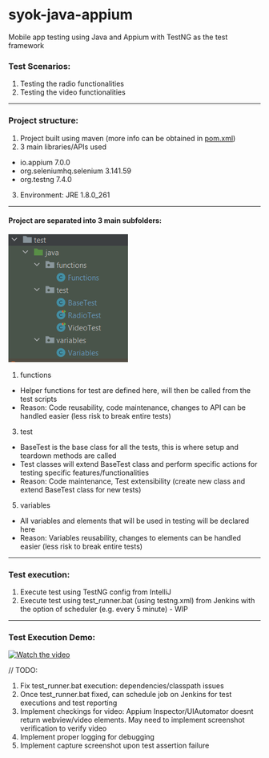 # syok-java-appium
Mobile app testing using Java and Appium with TestNG as the test framework

### Test Scenarios:
1. Testing the radio functionalities
2. Testing the video functionalities

---------------------------------------------------------

### Project structure:
1. Project built using maven (more info can be obtained in [pom.xml](https://github.com/adamzulqar9/syok-java-appium/blob/alpha-dev/pom.xml))
2. 3 main libraries/APIs used
* io.appium 7.0.0
* org.seleniumhq.selenium 3.141.59
* org.testng 7.4.0
3. Environment: JRE 1.8.0_261

---------------------------------------------------------

#### Project are separated into 3 main subfolders:

![alt text](https://github.com/adamzulqar9/syok-java-appium/blob/alpha-dev/project_structure.PNG "Project Structure")
1. functions
* Helper functions for test are defined here, will then be called from the test scripts
* Reason: Code reusability, code maintenance, changes to API can be handled easier (less risk to break entire tests)
3. test
* BaseTest is the base class for all the tests, this is where setup and teardown methods are called
* Test classes will extend BaseTest class and perform specific actions for testing specific features/functionalities
* Reason: Code maintenance, Test extensibility (create new class and extend BaseTest class for new tests)
5. variables
* All variables and elements that will be used in testing will be declared here
* Reason: Variables reusability, changes to elements can be handled easier (less risk to break entire tests)

---------------------------------------------------------

### Test execution:
1. Execute test using TestNG config from IntelliJ
2. Execute test using test_runner.bat (using testng.xml) from Jenkins with the option of scheduler (e.g. every 5 minute) - WIP

---------------------------------------------------------

### Test Execution Demo:
[![Watch the video](https://i.imgur.com/QI7koxb.jpeg)](https://streamable.com/231nsd)

// TODO:
1. Fix test_runner.bat execution: dependencies/classpath issues
2. Once test_runner.bat fixed, can schedule job on Jenkins for test executions and test reporting
3. Implement checkings for video: Appium Inspector/UIAutomator doesnt return webview/video elements. May need to implement screenshot verification to verify video
4. Implement proper logging for debugging
5. Implement capture screenshot upon test assertion failure
